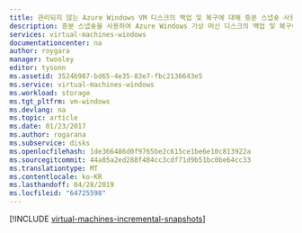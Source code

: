 ```yaml
---
title: 관리되지 않는 Azure Windows VM 디스크의 백업 및 복구에 대해 증분 스냅숏 사용 | Microsoft Docs
description: 증분 스냅숏을 사용하여 Azure Windows 가상 머신 디스크의 백업 및 복구에 대한 사용자 지정 솔루션을 만듭니다.
services: virtual-machines-windows
documentationcenter: na
author: roygara
manager: twooley
editor: tysonn
ms.assetid: 3524b987-bd65-4e35-83e7-fbc2136643e5
ms.service: virtual-machines-windows
ms.workload: storage
ms.tgt_pltfrm: vm-windows
ms.devlang: na
ms.topic: article
ms.date: 01/23/2017
ms.author: rogarana
ms.subservice: disks
ms.openlocfilehash: 1de366486d0f9765be2c615ce1be6e10c813922a
ms.sourcegitcommit: 44a85a2ed288f484cc3cdf71d9b51bc0be64cc33
ms.translationtype: MT
ms.contentlocale: ko-KR
ms.lasthandoff: 04/28/2019
ms.locfileid: "64725598"
---
```

[!INCLUDE [virtual-machines-incremental-snapshots](../../../includes/virtual-machines-incremental-snapshots.md)]
